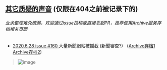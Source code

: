 ## [其它质疑的声音](/OthersVoice.md) (仅限在404之前被记录下的)
###### 业余整理难免疏漏，欢迎通过issue投稿或直接发起PR，推荐使用[Archive](https://archive.md/)[服务](https://web.archive.org/)存档相关页面

-  [2020.6.28 issue #160  ](https://github.com/privacy-protection-tools/anti-AD/issues/160) 大量新聞網站被攔截 (新聞審查?) （[Archive存档1](https://archive.md/DPC8V) [Archive存档2](https://web.archive.org/web/20200706004742/https://github.com/privacy-protection-tools/anti-AD/issues/160))

>![image](https://user-images.githubusercontent.com/22477230/86547998-654b5e00-bf6d-11ea-9d6b-fdd259e391ef.png)

